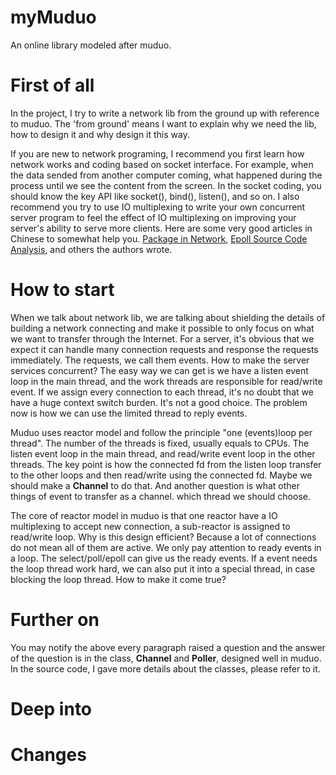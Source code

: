 # myMuduo
An online library modeled after muduo.
# First of all
In the project, I try to write a network lib from the ground up with reference to muduo. The 'from ground' means I want to explain why we need the lib, how to design it and why design it this way.

If you are new to network programing, I recommend you first learn how network works and coding based on socket interface. For example, when the data sended from another computer coming, what happened during the process until we see the content from the screen. In the socket coding, you should know the key API like socket(), bind(), listen(), and so on. I also recommend you try to use IO multiplexing to write your own concurrent server program to feel the effect of IO multiplexing on improving your server's ability to serve more clients. Here are some very good articles in Chinese to somewhat help you. [Package in Network](https://mp.weixin.qq.com/s/iSZp41SRmh5b2bXIvzemIw), [Epoll Source Code Analysis](https://mp.weixin.qq.com/s/OmRdUgO1guMX76EdZn11UQ), and others the authors wrote.
# How to start
When we talk about network lib, we are talking about shielding the details of building a network connecting and make it possible to only focus on what we want to transfer through the Internet. For a server, it's obvious that we expect it can handle many connection requests and response the requests immediately. The requests, we call them events. How to make the server services concurrent? The easy way we can get is we have a listen event loop in the main thread, and the work threads are responsible for read/write event. If we assign every connection to each thread, it's no doubt that we have a huge context switch burden. It's not a good choice. The problem now is how we can use the limited thread to reply events. 

Muduo uses reactor model and follow the principle "one (events)loop per thread". The number of the threads is fixed, usually equals to CPUs. The listen event loop in the main thread, and read/write event loop in the other threads. The key point is how the connected fd from the listen loop transfer to the other loops and then read/write using the connected fd. Maybe we should make a **Channel** to do that. And another question is what other things of event to transfer as a channel. which thread we should choose. 

The core of reactor model in muduo is that one reactor have a IO multiplexing to accept new connection, a sub-reactor is assigned to read/write loop. Why is this design efficient? Because a lot of connections do not mean all of them are active. We only pay attention to ready events in a loop. The select/poll/epoll can give us the ready events. If a event needs the loop thread work hard, we can also put it into a special thread, in case blocking the loop thread. How to make it come true?
# Further on
You may notify the above every paragraph raised a question and the answer of the question is in the class, **Channel** and **Poller**, designed well in muduo. In the source code, I gave more details about the classes, please refer to it. 



# Deep into

# Changes
